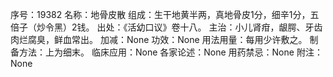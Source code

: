 序号：19382
名称：地骨皮散
组成：生干地黄半两，真地骨皮1分，细辛1分，五倍子（炒令黑）2钱。
出处：《活幼口议》卷十八。
主治：小儿肾疳，龈腭、牙齿肉烂腐臭，鲜血常出。
加减：None
功效：None
用法用量：每用少许敷之。
制备方法：上为细末。
临床应用：None
各家论述：None
用药禁忌：None
附注：None
